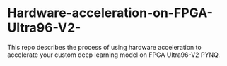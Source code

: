 # Hardware-acceleration-on-FPGA-Ultra96-V2-
This repo describes the process of using hardware acceleration to accelerate your custom deep learning model on FPGA Ultra96-V2 PYNQ.
